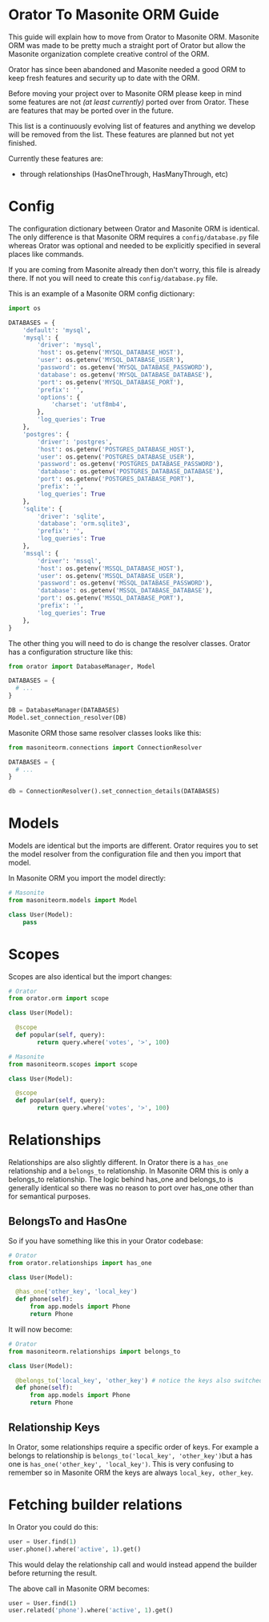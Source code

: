 # Orator To Masonite ORM Guide

This guide will explain how to move from Orator to Masonite ORM. Masonite ORM was made to be pretty much a straight port of Orator but allow the Masonite organization complete creative control of the ORM.

Orator has since been abandoned and Masonite needed a good ORM to keep fresh features and security up to date with the ORM.

Before moving your project over to Masonite ORM please keep in mind some features are not _\(_at least currently_\)_ ported over from Orator. These are features that may be ported over in the future. 

This list is a continuously evolving list of features and anything we develop will be removed from the list. These features are planned but not yet finished.

Currently these features are:

* through relationships (HasOneThrough, HasManyThrough, etc)

# Config

The configuration dictionary between Orator and Masonite ORM is identical. The only difference is that Masonite ORM requires a `config/database.py` file whereas Orator was optional and needed to be explicitly specified in several places like commands.

If you are coming from Masonite already then don't worry, this file is already there. If not you will need to create this `config/database.py` file.

This is an example of a Masonite ORM config dictionary:


```python
import os

DATABASES = {
    'default': 'mysql',
    'mysql': {
        'driver': 'mysql',
        'host': os.getenv('MYSQL_DATABASE_HOST'),
        'user': os.getenv('MYSQL_DATABASE_USER'),
        'password': os.getenv('MYSQL_DATABASE_PASSWORD'),
        'database': os.getenv('MYSQL_DATABASE_DATABASE'),
        'port': os.getenv('MYSQL_DATABASE_PORT'),
        'prefix': '',
        'options': {
            'charset': 'utf8mb4',
        },
        'log_queries': True
    },
    'postgres': {
        'driver': 'postgres',
        'host': os.getenv('POSTGRES_DATABASE_HOST'),
        'user': os.getenv('POSTGRES_DATABASE_USER'),
        'password': os.getenv('POSTGRES_DATABASE_PASSWORD'),
        'database': os.getenv('POSTGRES_DATABASE_DATABASE'),
        'port': os.getenv('POSTGRES_DATABASE_PORT'),
        'prefix': '',
        'log_queries': True
    },
    'sqlite': {
        'driver': 'sqlite',
        'database': 'orm.sqlite3',
        'prefix': '',
        'log_queries': True
    },
    'mssql': {
        'driver': 'mssql',
        'host': os.getenv('MSSQL_DATABASE_HOST'),
        'user': os.getenv('MSSQL_DATABASE_USER'),
        'password': os.getenv('MSSQL_DATABASE_PASSWORD'),
        'database': os.getenv('MSSQL_DATABASE_DATABASE'),
        'port': os.getenv('MSSQL_DATABASE_PORT'),
        'prefix': '',
        'log_queries': True
    },
}
```

The other thing you will need to do is change the resolver classes. Orator has a configuration structure like this:

```python
from orator import DatabaseManager, Model

DATABASES = {
  # ...
}

DB = DatabaseManager(DATABASES)
Model.set_connection_resolver(DB)
```

Masonite ORM those same resolver classes looks like this:

```python
from masoniteorm.connections import ConnectionResolver

DATABASES = {
  # ...
}

db = ConnectionResolver().set_connection_details(DATABASES)
```

# Models

Models are identical but the imports are different. Orator requires you to set the model resolver from the configuration file and then you import that model.

In Masonite ORM you import the model directly:

```python
# Masonite
from masoniteorm.models import Model

class User(Model):
    pass
```

# Scopes

Scopes are also identical but the import changes:

```python
# Orator
from orator.orm import scope

class User(Model):

  @scope
  def popular(self, query):
        return query.where('votes', '>', 100)
```

```python
# Masonite
from masoniteorm.scopes import scope

class User(Model):

  @scope
  def popular(self, query):
        return query.where('votes', '>', 100)
```

# Relationships

Relationships are also slightly different. In Orator there is a `has_one` relationship and a `belongs_to` relationship. In Masonite ORM this is only a belongs_to relationship. The logic behind has_one and belongs_to is generally identical so there was no reason to port over has_one other than for semantical purposes.

## BelongsTo and HasOne

So if you have something like this in your Orator codebase:

```python
# Orator
from orator.relationships import has_one

class User(Model):

  @has_one('other_key', 'local_key')
  def phone(self):
      from app.models import Phone
      return Phone
```

It will now become:

```python
# Orator
from masoniteorm.relationships import belongs_to

class User(Model):

  @belongs_to('local_key', 'other_key') # notice the keys also switched places
  def phone(self):
      from app.models import Phone
      return Phone
```

## Relationship Keys

In Orator, some relationships require a specific order of keys. For example a belongs to relationship is `belongs_to('local_key', 'other_key')`but a has one is `has_one('other_key', 'local_key')`. This is very confusing to remember so in Masonite ORM the keys are always `local_key, other_key`. 

# Fetching builder relations

In Orator you could do this:

```python
user = User.find(1)
user.phone().where('active', 1).get()
```

This would delay the relationship call and would instead append the builder before returning the result. 

The above call in Masonite ORM becomes:

```python
user = User.find(1)
user.related('phone').where('active', 1).get()
```

